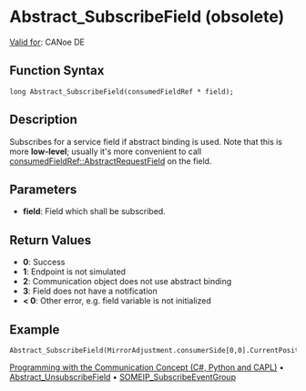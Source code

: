 # Abstract_SubscribeField (obsolete)

[Valid for](../../../Shared/FeatureAvailability.md): CANoe DE

## Function Syntax

```
long Abstract_SubscribeField(consumedFieldRef * field);
```

## Description

Subscribes for a service field if abstract binding is used. Note that this is more **low-level**; usually it's more convenient to call [consumedFieldRef::AbstractRequestField](../Methods/CAPLfunctionConsumedFieldRefAbstractRequestField.md) on the field.

## Parameters

- **field**: Field which shall be subscribed.

## Return Values

- **0**: Success
- **1**: Endpoint is not simulated
- **2**: Communication object does not use abstract binding
- **3**: Field does not have a notification
- **< 0**: Other error, e.g. field variable is not initialized

## Example

```plaintext
Abstract_SubscribeField(MirrorAdjustment.consumerSide[0,0].CurrentPosition);
```

[Programming with the Communication Concept (C#, Python and CAPL)](../../../CANoeCANalyzer/CommunicationConcept/Programming/CCP.md) • [Abstract_UnsubscribeField](CAPLfunctionAbstractUnsubscribeField.md) • [SOMEIP_SubscribeEventGroup](CAPLfunctionSOMEIPSubscribeEventGroup.md)
